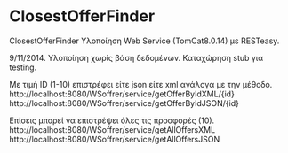 ClosestOfferFinder
==================

ClosestOfferFinder
Υλοποίηση Web Service (TomCat8.0.14) με RESTeasy.

9/11/2014. Υλοποίηση χωρίς βάση δεδομένων. Καταχώρηση stub για testing.

Με τιμή ID (1-10) επιστρέφει είτε json είτε xml ανάλογα με την μέθοδο.
           http://localhost:8080/WSoffrer/service/getOfferByIdXML/{id}
           http://localhost:8080/WSoffrer/service/getOfferByIdJSON/{id}

Επίσεις μπορεί να επιστρέψει όλες τις προσφορές (10).
           http://localhost:8080/WSoffrer/service/getAllOffersXML
           http://localhost:8080/WSoffrer/service/getAllOffersJSON
